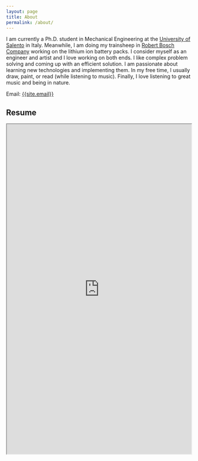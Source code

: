 ```yaml
---
layout: page
title: About
permalink: /about/
---
```

<p>
I am currently a Ph.D. student in Mechanical Engineering at the <a href="https://www.unisalento.it/">University of Salento</a> in Italy. Meanwhile, I am doing my trainsheep in <a href="https://www.bosch.com/">Robert Bosch Company</a> working on the lithium ion battery packs. I consider myself as an engineer and artist and I love working on both ends. I like complex problem solving and coming up with an efficient solution. I am passionate about learning new technologies and implementing them. In my free time, I usually draw, paint, or read (while listening to music). Finally, I love listening to great music and being in nature. 
</p>

Email: <a href="mailto:{{site.email}}?Subject=From Blog Site:">{{site.email}}</a>

## Resume

<iframe src="https://drive.google.com/file/d/1Ff1Q3NISttl5ocpY0KsbVyoYdPHejeN8/preview" width="100%" height="900"></iframe>
